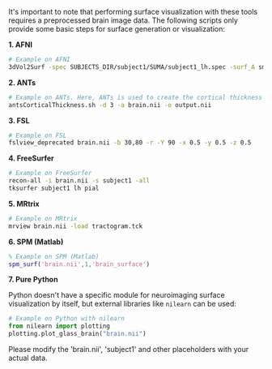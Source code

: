 It's important to note that performing surface visualization with these tools requires a preprocessed brain image data. The following scripts only provide some basic steps for surface generation or visualization:

**1. AFNI**

```bash
# Example on AFNI
3dVol2Surf -spec SUBJECTS_DIR/subject1/SUMA/subject1_lh.spec -surf_A smoothwm -grid_parent brain.nii -map_func ave -oob_index -1 -out_niml stdout | suma -spec SUBJECTS_DIR/subject1/SUMA/subject1_lh.spec -sv brain.nii
```

**2. ANTs**

```bash
# Example on ANTs. Here, ANTs is used to create the cortical thickness map - it itself does not have visualization tools.
antsCorticalThickness.sh -d 3 -a brain.nii -o output.nii
```

**3. FSL**

```bash
# Example on FSL
fslview_deprecated brain.nii -b 30,80 -r -Y 90 -x 0.5 -y 0.5 -z 0.5
```

**4. FreeSurfer**

```bash
# Example on FreeSurfer
recon-all -i brain.nii -s subject1 -all
tksurfer subject1 lh pial
```

**5. MRtrix**

```bash
# Example on MRtrix
mrview brain.nii -load tractogram.tck
```

**6. SPM (Matlab)**

```matlab
% Example on SPM (Matlab)
spm_surf('brain.nii',1,'brain_surface')
```

**7. Pure Python**

Python doesn't have a specific module for neuroimaging surface visualization by itself, but external libraries like `nilearn` can be used:

```python
# Example on Python with nilearn
from nilearn import plotting
plotting.plot_glass_brain("brain.nii")
```
Please modify the 'brain.nii', 'subject1' and other placeholders with your actual data.